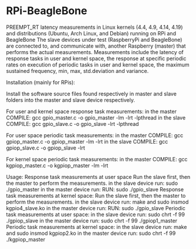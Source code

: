 # RPi-BeagleBone
PREEMPT_RT latency measurements in Linux kernels (4.4, 4.9, 4.14, 4.19) and distributions (Ubuntu, Arch Linux, and Debian) running on RPi and BeagleBone
The slave devices under test (RaspberryPi and BeagleBone) are connected to, and communicate with, another Raspberry (master) that performs the actual measurements. Measurements include the latency of response tasks in user and kernel space, the response at specific periodic rates on execution of periodic tasks in user and kernel space, the maximum sustained frequency, min, max, std.deviation and variance.

Installation (mainly for RPis): 

Install the software source files found respectively in master and slave folders into the master and slave device respectively.

For user and kernel space response task measurements: in the master COMPILE: gcc gpio_master.c -o gpio_master -lm -lrt -lpthread in the slave COMPILE: gcc gpio_slave.c -o gpio_slave -lrt -lpthread

For user space periodic task measurements: in the master COMPILE: gcc gpiop_master.c -o gpiop_master -lm -lrt in the slave COMPILE: gcc gpiop_slave.c -o gpiop_slave -lrt

For kernel space periodic task measurements: in the master COMPILE: gcc kgpiop_master.c -o kgpiop_master -lm -lrt

Usage: 
Response task measurements at user space Run the slave first, then the master to perform the measurements. in the slave device run: sudo ./gpio_master in the master device run: RUN: sudo ./gpio_slave
Response task measurements at kernel space: Run the slave first, then the master to perform the measurements. in the slave device run: make and sudo insmod kgpio4_slave.ko in the master device run: RUN: sudo ./gpio_slave
Periodic task measurements at user space: in the slave device run: sudo chrt -f 99 ./gpiop_slave in the master device run: sudo chrt -f 99 ./gpiop1_master
Periodic task measurements at kernel space: in the slave device run: make and sudo insmod kgpiop2.ko in the master device run: sudo chrt -f 99 ./kgpiop_master 
